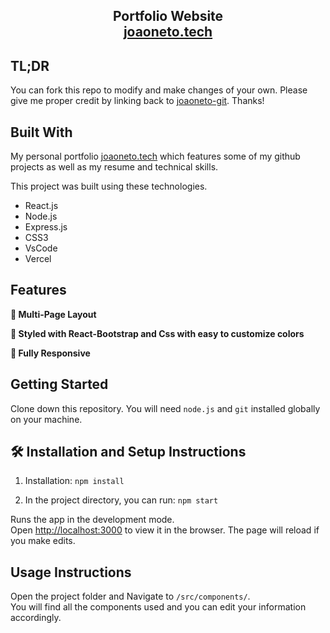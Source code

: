 <h2 align="center">
  Portfolio Website<br/>
  <a href="https://joaoneto.tech/" target="_blank">joaoneto.tech</a>
</h2>

## TL;DR

You can fork this repo to modify and make changes of your own. Please give me proper credit by linking back to [joaoneto-git](https://github.com/joaoneto-git/React). Thanks!

## Built With

My personal portfolio <a href="https://joaoneto.tech/" target="_blank">joaoneto.tech</a> which features some of my github projects as well as my resume and technical skills.<br/>

This project was built using these technologies.

- React.js
- Node.js
- Express.js
- CSS3
- VsCode
- Vercel

## Features

**📖 Multi-Page Layout**

**🎨 Styled with React-Bootstrap and Css with easy to customize colors**

**📱 Fully Responsive**

## Getting Started

Clone down this repository. You will need `node.js` and `git` installed globally on your machine.

## 🛠 Installation and Setup Instructions

1. Installation: `npm install`

2. In the project directory, you can run: `npm start`

Runs the app in the development mode.\
Open [http://localhost:3000](http://localhost:3000) to view it in the browser.
The page will reload if you make edits.

## Usage Instructions

Open the project folder and Navigate to `/src/components/`. <br/>
You will find all the components used and you can edit your information accordingly.
